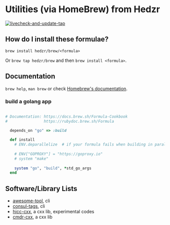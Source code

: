 # Utilities (via HomeBrew) from Hedzr

[![livecheck-and-update-tap](https://github.com/hedzr/homebrew-brew/actions/workflows/livecheck-tap.yml/badge.svg)](https://github.com/hedzr/homebrew-brew/actions/workflows/livecheck-tap.yml)

## How do I install these formulae?

`brew install hedzr/brew/<formula>`

Or `brew tap hedzr/brew` and then `brew install <formula>`.

## Documentation

`brew help`, `man brew` or check [Homebrew's documentation](https://docs.brew.sh).

### build a golang app

```ruby

# Documentation: https://docs.brew.sh/Formula-Cookbook
#                https://rubydoc.brew.sh/Formula

  depends_on "go" => :build
  
  def install
    # ENV.deparallelize  # if your formula fails when building in parallel
  
    # ENV["GOPROXY"] = "https://goproxy.io"
    # system "make"
  
    system "go", "build", *std_go_args
  end

```

## Software/Library Lists

- [awesome-tool](https://github.com/hedzr/awesome-tool), cli
- [consul-tags](https://github.com/hedzr/consul-tags), cli
- [hicc-cxx](https://github.com/hedzr/hicc), a cxx lib, experimental codes
- [cmdr-cxx](https://github.com/hedzr/cmdr-cxx), a cxx lib
